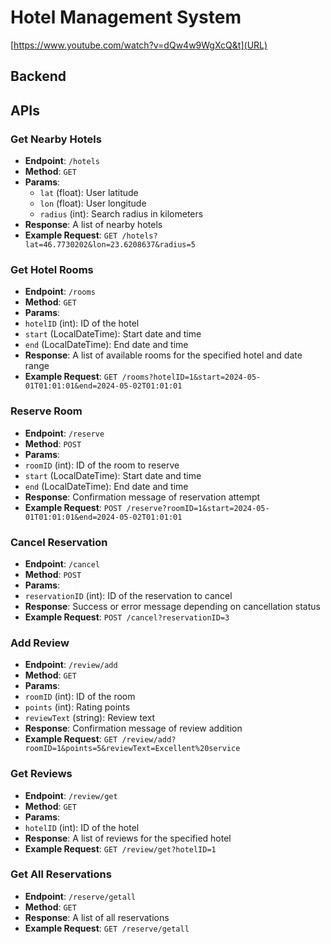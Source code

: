 # Hotel Management System

[https://www.youtube.com/watch?v=dQw4w9WgXcQ&t](URL)

## Backend

## APIs

### Get Nearby Hotels
- **Endpoint**: `/hotels`
- **Method**: `GET`
- **Params**:
  - `lat` (float): User latitude
  - `lon` (float): User longitude
  - `radius` (int): Search radius in kilometers
- **Response**: A list of nearby hotels
- **Example Request**:
`GET /hotels?lat=46.7730202&lon=23.6208637&radius=5`

### Get Hotel Rooms
- **Endpoint**: `/rooms`
- **Method**: `GET`
- **Params**:
- `hotelID` (int): ID of the hotel
- `start` (LocalDateTime): Start date and time
- `end` (LocalDateTime): End date and time
- **Response**: A list of available rooms for the specified hotel and date range
- **Example Request**:
`GET /rooms?hotelID=1&start=2024-05-01T01:01:01&end=2024-05-02T01:01:01`

### Reserve Room
- **Endpoint**: `/reserve`
- **Method**: `POST`
- **Params**:
- `roomID` (int): ID of the room to reserve
- `start` (LocalDateTime): Start date and time
- `end` (LocalDateTime): End date and time
- **Response**: Confirmation message of reservation attempt
- **Example Request**:
`POST /reserve?roomID=1&start=2024-05-01T01:01:01&end=2024-05-02T01:01:01`

### Cancel Reservation
- **Endpoint**: `/cancel`
- **Method**: `POST`
- **Params**:
- `reservationID` (int): ID of the reservation to cancel
- **Response**: Success or error message depending on cancellation status
- **Example Request**:
`POST /cancel?reservationID=3`

### Add Review
- **Endpoint**: `/review/add`
- **Method**: `GET`
- **Params**:
- `roomID` (int): ID of the room
- `points` (int): Rating points
- `reviewText` (string): Review text
- **Response**: Confirmation message of review addition
- **Example Request**:
`GET /review/add?roomID=1&points=5&reviewText=Excellent%20service`

### Get Reviews
- **Endpoint**: `/review/get`
- **Method**: `GET`
- **Params**:
- `hotelID` (int): ID of the hotel
- **Response**: A list of reviews for the specified hotel
- **Example Request**:
`GET /review/get?hotelID=1`

### Get All Reservations
- **Endpoint**: `/reserve/getall`
- **Method**: `GET`
- **Response**: A list of all reservations
- **Example Request**:
`GET /reserve/getall`